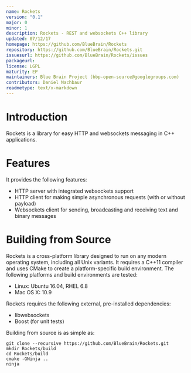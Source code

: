 ```yaml
---
name: Rockets
version: "0.1"
major: 0
minor: 1
description: Rockets - REST and websockets C++ library
updated: 07/12/17
homepage: https://github.com/BlueBrain/Rockets
repository: https://github.com/BlueBrain/Rockets.git
issuesurl: https://github.com/BlueBrain/Rockets/issues
packageurl: 
license: LGPL
maturity: EP
maintainers: Blue Brain Project (bbp-open-source@googlegroups.com)
contributors: Daniel Nachbaur
readmetype: text/x-markdown
---
```


# Introduction

Rockets is a library for easy HTTP and websockets messaging in C++ applications.

# Features

It provides the following features:

* HTTP server with integrated websockets support
* HTTP client for making simple asynchronous requests (with or without payload)
* Websockets client for sending, broadcasting and receiving text and binary
  messages

# Building from Source

Rockets is a cross-platform library designed to run on any modern operating
system, including all Unix variants. It requires a C++11 compiler and uses CMake
to create a platform-specific build environment. The following platforms and
build environments are tested:

* Linux: Ubuntu 16.04, RHEL 6.8
* Mac OS X: 10.9

Rockets requires the following external, pre-installed dependencies:

* libwebsockets
* Boost (for unit tests)

Building from source is as simple as:

    git clone --recursive https://github.com/BlueBrain/Rockets.git
    mkdir Rockets/build
    cd Rockets/build
    cmake -GNinja ..
    ninja

